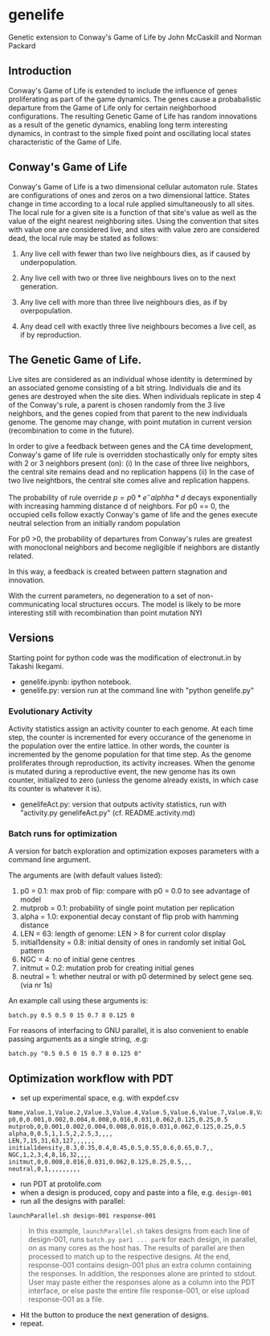
<script type="text/javascript" src="https://cdn.mathjax.org/mathjax/latest/MathJax.js?config=TeX-AMS_HTML"></script>

# genelife

Genetic extension to Conway's Game of Life
by John McCaskill and Norman Packard

## Introduction

Conway's Game of Life is extended to include the influence of genes
proliferating as part of the game dynamics.  The genes cause a
probabalistic departure from the Game of Life only for certain
neighborhood configurations.  The resulting Genetic Game of Life has
random innovations as a result of the genetic dynamics, enabling long
term interesting dynamics, in contrast to the simple fixed point and
oscillating local states characteristic of the Game of Life.

## Conway's Game of Life

Conway's Game of Life is a two dimensional cellular automaton rule.
States are configurations of ones and zeros on a two dimensional
lattice.  States change in time according to a local rule applied
simultaneously to all sites.  The local rule for a given site is a
function of that site's value as well as the value of the eight nearest
neighboring sites.  Using the convention that sites with value one are
considered live, and sites with value zero are considered dead, the
local rule may be stated as follows:

1. Any live cell with fewer than two live neighbours dies, as if
caused by underpopulation.

2. Any live cell with two or three live neighbours lives on to the
next generation.

3. Any live cell with more than three live neighbours dies, as if by
overpopulation.

4. Any  dead cell with  exactly three  live neighbours becomes  a live
cell, as if by reproduction.

## The Genetic Game of Life.

Live sites are considered as an individual whose identity is
determined by an associated genome consisting of a bit string.
Individuals die and its genes are destroyed when the site dies.  When
individuals replicate in step 4 of the Conway's rule, a parent is
chosen randomly from the 3 live neighbors, and the genes copied from
that parent to the new individuals genome.  The genome may change,
with point mutation in current version (recombination to come in the
future).

In order to give a feedback between genes and the CA time development, 
Conway's game of life rule is overridden stochastically only for empty
sites with 2 or 3 neighbors present (on):
(i) In the case of three live neighbors, the central site remains dead
and no replication happens
(ii) In the case of two live neightbors, the central site comes alive
and replication happens.

The probability of rule override $p=p0*e^-alphha*d$ decays exponentially with
increasing hamming distance d of neighbors.
For p0 == 0, the occupied cells follow exactly Conway's game of life
and the genes execute neutral selection from an initially random
population

For p0 >0, the probability of departures from Conway's rules are
greatest with monoclonal neighbors and become negligible if neighbors
are distantly related.

In this way, a feedback is created between pattern stagnation and innovation.

With the current parameters, no degeneration to a set of
non-communicating local structures occurs. The model is likely to be
more interesting still with recombination than point mutation NYI

## Versions

Starting point for python code was the modification of electronut.in
by Takashi Ikegami.

* genelife.ipynb:  ipython notebook.
* genelife.py: version run at the command line with "python genelife.py"

### Evolutionary Activity

Activity statistics assign an activity counter to each genome.  At
each time step, the counter is incremented for every occurance of the
genenome in the population over the entire lattice.  In other words,
the counter is incremented by the genome population for that time
step.  As the genome proliferates through reproduction, its activity
increases.  When the genome is mutated during a reproductive event,
the new genome has its own counter, initialized to zero (unless the
genome already exists, in which case its counter is whatever it is).

* genelifeAct.py: version that outputs activity statistics, run with
  "activity.py genelifeAct.py" (cf. README.activity.md)

### Batch runs for optimization

A version for batch exploration and optimization exposes parameters with a 
command line argument.  

The arguments are (with default values listed):

1.  p0 = 0.1:  max prob of flip: compare with p0 = 0.0 to see advantage of model       
2.  mutprob = 0.1:  probability of single point mutation per replication                    
3.  alpha = 1.0:  exponential decay constant of flip prob with hamming distance           
4.  LEN = 63:  length of genome: LEN > 8 for current color display                     
5.  initial1density = 0.8:  initial density of ones in randomly set initial GoL pattern             
6.  NGC = 4:  no of initial gene centres                                              
7.  initmut = 0.2:  mutation prob for creating initial genes                                
8.  neutral = 1:  whether neutral or with p0 determined by select gene seq. (via nr 1s)   

An example call using these arguments is:

```
batch.py 0.5 0.5 0 15 0.7 8 0.125 0
```

For reasons of interfacing to GNU parallel, it is also convenient to
enable passing arguments as a single string, .e.g:

```
batch.py "0.5 0.5 0 15 0.7 8 0.125 0"
```

## Optimization workflow with PDT

* set up experimental space, e.g. with expdef.csv
```
Name,Value.1,Value.2,Value.3,Value.4,Value.5,Value.6,Value.7,Value.8,Value.9,Value.10,Value.11
p0,0,0.001,0.002,0.004,0.008,0.016,0.031,0.062,0.125,0.25,0.5
mutprob,0,0.001,0.002,0.004,0.008,0.016,0.031,0.062,0.125,0.25,0.5
alpha,0,0.5,1,1.5,2,2.5,3,,,,
LEN,7,15,31,63,127,,,,,,
initial1density,0.3,0.35,0.4,0.45,0.5,0.55,0.6,0.65,0.7,,
NGC,1,2,3,4,8,16,32,,,,
initmut,0,0.008,0.016,0.031,0.062,0.125,0.25,0.5,,,
neutral,0,1,,,,,,,,,
```
* run PDT at protolife.com
* when a design is produced, copy and paste into a file, e.g. `design-001`
* run all the designs with parallel:
```
launchParallel.sh design-001 response-001
```

> In this example, `launchParallel.sh` takes designs from each line of
  design-001, runs `batch.py par1 ... parN` for each design, in
  parallel, on as many cores as the host has.  The results of parallel
  are then processed to match up to the respective designs.  At the
  end, response-001 contains design-001 plus an extra column
  containing the responses.  In addition, the responses alone are
  printed to stdout.  User may paste either the responses alone as a
  column into the PDT interface, or else paste the entire file
  response-001, or else upload response-001 as a file.

* Hit the button to produce the next generation of designs.
* repeat.